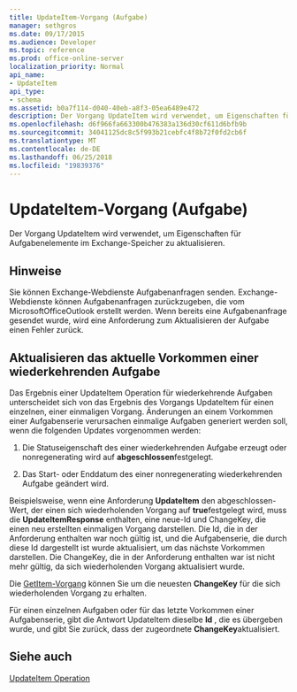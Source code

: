 ```yaml
---
title: UpdateItem-Vorgang (Aufgabe)
manager: sethgros
ms.date: 09/17/2015
ms.audience: Developer
ms.topic: reference
ms.prod: office-online-server
localization_priority: Normal
api_name:
- UpdateItem
api_type:
- schema
ms.assetid: b0a7f114-d040-40eb-a8f3-05ea6489e472
description: Der Vorgang UpdateItem wird verwendet, um Eigenschaften für Aufgabenelemente im Exchange-Speicher zu aktualisieren.
ms.openlocfilehash: d6f966fa663300b476383a136d30cf611d6bfb9b
ms.sourcegitcommit: 34041125dc8c5f993b21cebfc4f8b72f0fd2cb6f
ms.translationtype: MT
ms.contentlocale: de-DE
ms.lasthandoff: 06/25/2018
ms.locfileid: "19839376"
---
```

# <a name="updateitem-operation-task"></a>UpdateItem-Vorgang (Aufgabe)

Der Vorgang UpdateItem wird verwendet, um Eigenschaften für Aufgabenelemente im Exchange-Speicher zu aktualisieren.
  
## <a name="remarks"></a>Hinweise

Sie können Exchange-Webdienste Aufgabenanfragen senden. Exchange-Webdienste können Aufgabenanfragen zurückzugeben, die vom MicrosoftOfficeOutlook erstellt werden. Wenn bereits eine Aufgabenanfrage gesendet wurde, wird eine Anforderung zum Aktualisieren der Aufgabe einen Fehler zurück.
  
## <a name="updating-the-current-occurrence-of-a-recurring-task"></a>Aktualisieren das aktuelle Vorkommen einer wiederkehrenden Aufgabe

Das Ergebnis einer UpdateItem Operation für wiederkehrende Aufgaben unterscheidet sich von das Ergebnis des Vorgangs UpdateItem für einen einzelnen, einer einmaligen Vorgang. Änderungen an einem Vorkommen einer Aufgabenserie verursachen einmalige Aufgaben generiert werden soll, wenn die folgenden Updates vorgenommen werden:
  
1. Die Statuseigenschaft des einer wiederkehrenden Aufgabe erzeugt oder nonregenerating wird auf **abgeschlossen**festgelegt.
    
2. Das Start- oder Enddatum des einer nonregenerating wiederkehrenden Aufgabe geändert wird.
    
Beispielsweise, wenn eine Anforderung **UpdateItem** den abgeschlossen-Wert, der einen sich wiederholenden Vorgang auf **true**festgelegt wird, muss die **UpdateItemResponse** enthalten, eine neue-Id und ChangeKey, die einen neu erstellten einmaligen Vorgang darstellen. Die Id, die in der Anforderung enthalten war noch gültig ist, und die Aufgabenserie, die durch diese Id dargestellt ist wurde aktualisiert, um das nächste Vorkommen darstellen. Die ChangeKey, die in der Anforderung enthalten war ist nicht mehr gültig, da sich wiederholenden Vorgang aktualisiert wurde. 
  
Die [GetItem-Vorgang](getitem-operation.md) können Sie um die neuesten **ChangeKey** für die sich wiederholenden Vorgang zu erhalten. 
  
Für einen einzelnen Aufgaben oder für das letzte Vorkommen einer Aufgabenserie, gibt die Antwort UpdateItem dieselbe **Id** , die es übergeben wurde, und gibt Sie zurück, dass der zugeordnete **ChangeKey**aktualisiert.
  
## <a name="see-also"></a>Siehe auch



[UpdateItem Operation](updateitem-operation.md)

